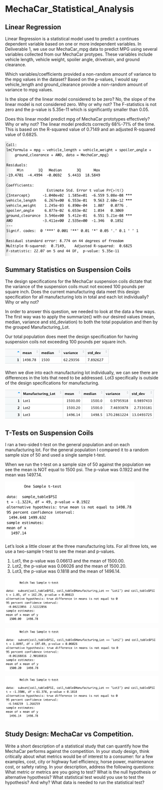 # MechaCar_Statistical_Analysis

## Linear Regression 

Linear Regression is a statistical model used to predict a continues dependent variable based on one or more independent variables.  In Deliverable 1, we use our MechaCar_mpg data to predict MPG using several variables collected from our MechaCar protypes.  These variables include vehicle length, vehicle weight, spoiler angle, drivetrain, and ground clearance.  

Which variables/coefficients provided a non-random amount of variance to the mpg values in the dataset? Based on the p-values, I would say vehicle_length and ground_clearance provide a non-random amount of variance to mpg values.   

Is the slope of the linear model considered to be zero? No, the slope of the linear model is not considered zero.  Why or why not? The F-statistics is not zero and the p-value is 5.35e-11 which is significantly smaller than 0.05. 

Does this linear model predict mpg of MechaCar prototypes effectively? Why or why not? The linear model predicts correctly 68%-71% of the time.  This is based on the R-squared value of 0.7149 and an adjusted R-squared value of 0.6825.

![image](Linear_Model_Summary.png)



## Summary Statistics on Suspension Coils
The design specifications for the MechaCar suspension coils dictate that the variance of the suspension coils must not exceed 100 pounds per square inch. Does the current manufacturing data meet this design specification for all manufacturing lots in total and each lot individually? Why or why not?

In order to answer this question, we needed to look at the data a few ways.  The first way was to apply the summarize() with our desired values (mean, median, variance and std_deviation) to both the total population and then by the grouped Manufacturing_Lot.

Our total population does meet the design specification for having suspension coils not exceeding 100 pounds per square inch.

![image](total_summary.png)

When we dive into each manufacturing lot individually, we can see there are differences in the lots that need to be addressed.  Lot3 specifically is outside of the design specifications for manufacturing. 

![image](lot_summary.png)

## T-Tests on Suspension Coils

I ran a two-sided t-test on the general population and on each manufacturing lot.  For the general population I compared it to a random sample size of 50 and used a single sample t-test. 

When we run the t-test on a sample size of 50 against the population we see the mean is NOT equal to 1500 psi.  The p-value was 0.1922 and the mean was 1497.14.

![image](t-test.png)

Let’s look a little closer at the three manufacturing lots.  For all three lots, we use a two-sample t-test to see the mean and p-values. 
1.	Lot1, the p-value was 0.06613 and the mean of 1500.00.
2.	Lot2, the p-value was 0.06026 and the mean of 1500.20.
3.	Lot3, the p-value was 0.1818 and the mean of 1496.14.

![image](t-test_Lot1.png)

![image](t-test_Lot2.png)

![image](t-test_Lot3.png)

## Study Design: MechaCar vs Competition.

Write a short description of a statistical study that can quantify how the MechaCar performs against the competition. In your study design, think critically about what metrics would be of interest to a consumer: for a few examples, cost, city or highway fuel efficiency, horse power, maintenance cost, or safety rating.
In your description, address the following questions:
What metric or metrics are you going to test?
What is the null hypothesis or alternative hypothesis?
What statistical test would you use to test the hypothesis? And why?
What data is needed to run the statistical test?

